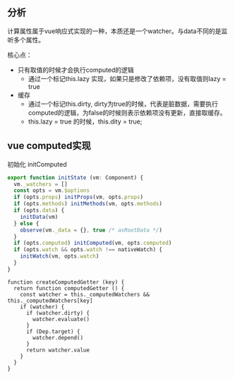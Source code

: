 ## 分析
计算属性属于vue响应式实现的一种，本质还是一个watcher。与data不同的是监听多个属性。

核心点：

- 只有取值的时候才会执行computed的逻辑 
  - 通过一个标记this.lazy 实现，如果只是修改了依赖项，没有取值则lazy = true
- 缓存
  - 通过一个标记this.dirty, dirty为true的时候，代表是脏数据，需要执行computed的逻辑，为false的时候则表示依赖项没有更新，直接取缓存。
  - this.lazy = true 的时候，this.dity = true;

## vue computed实现

初始化 initComputed
```javascript
export function initState (vm: Component) {
  vm._watchers = []
  const opts = vm.$options
  if (opts.props) initProps(vm, opts.props)
  if (opts.methods) initMethods(vm, opts.methods)
  if (opts.data) {
    initData(vm)
  } else {
    observe(vm._data = {}, true /* asRootData */)
  }
  if (opts.computed) initComputed(vm, opts.computed)
  if (opts.watch && opts.watch !== nativeWatch) {
    initWatch(vm, opts.watch)
  }
}
```

```
function createComputedGetter (key) {
  return function computedGetter () {
    const watcher = this._computedWatchers && this._computedWatchers[key]
    if (watcher) {
      if (watcher.dirty) {
        watcher.evaluate()
      }
      if (Dep.target) {
        watcher.depend()
      }
      return watcher.value
    }
  }
}
```

